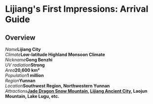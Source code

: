 # Lijiang's First Impressions: Arrival Guide

## Overview

<Description>
<div><i>Name</i><b>Lijiang City</b></div>
<div><i>Climate</i><b>Low-latitude Highland Monsoon Climate</b></div>
<div><i>Nickname</i><b>Gong Benzhi</b></div>
<div><i>UV radiation</i><b>Strong</b></div>
<div><i>Area</i><b>20,600 km²</b></div>
<div><i>Population</i><b>1 million</b></div>
<div><i>Region</i><b>Yunnan</b></div>
<div long><i>Location</i><b>Southwest Region, Northwestern Yunnan</b></div>
<div long><i>Attractions</i><b><a href="/yunnan/lijiang/cityscape#yulong-snow-mountain">Jade Dragon Snow Mountain</a>, <a href="/yunnan/lijiang/cityscape#lijiang-ancient-city">Lijiang Ancient City</a>, Laojun Mountain, Lake Lugu, etc.</b></div>
</Description>
